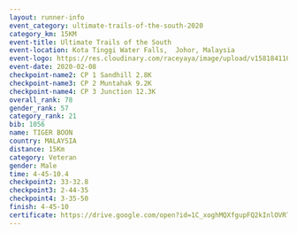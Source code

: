```yaml
--- 
layout: runner-info 
event_category: ultimate-trails-of-the-south-2020 
category_km: 15KM 
event-title: Ultimate Trails of the South 
event-location: Kota Tinggi Water Falls,  Johor, Malaysia 
event-logo: https://res.cloudinary.com/raceyaya/image/upload/v1581841103/logo/2020/ultimate-trails-2020_i93dfj.jpg 
event-date: 2020-02-08 
checkpoint-name2: CP 1 Sandhill 2.8K 
checkpoint-name3: CP 2 Muntahak 9.2K 
checkpoint-name4: CP 3 Junction 12.3K 
overall_rank: 78
gender_rank: 57
category_rank: 21
bib: 1056
name: TIGER BOON
country: MALAYSIA
distance: 15Km
category: Veteran
gender: Male
time: 4-45-10.4
checkpoint2: 33-32.8
checkpoint3: 2-44-35
checkpoint4: 3-35-50
finish: 4-45-10
certificate: https://drive.google.com/open?id=1C_xoghMQXfgupFQ2kInlOVRT5EO8-Kl6
--- 
```

